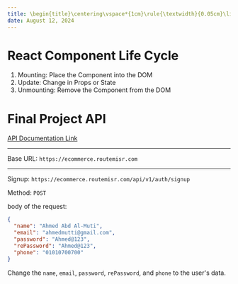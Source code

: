 ```yaml
---
title: \begin{title}\centering\vspace*{1cm}\rule{\textwidth}{0.05cm}\linebreak\vspace{0.5cm}{\Huge\bfseries React Session 4 \par}\vspace{0.1cm}\hrule\end{title}
date: August 12, 2024
---
```


# React Component Life Cycle

1. Mounting: Place the Component into the DOM
2. Update: Change in Props or State
3. Unmounting: Remove the Component from the DOM

# Final Project API

[API Documentation Link](https://documenter.getpostman.com/view/5709532/2s93JqTRWN)

---

Base URL: `https://ecommerce.routemisr.com`

---

Signup: `https://ecommerce.routemisr.com/api/v1/auth/signup`

Method: `POST`

body of the request:

```{.json .numberLines}
{
  "name": "Ahmed Abd Al-Muti",
  "email": "ahmedmutti@gmail.com",
  "password": "Ahmed@123",
  "rePassword": "Ahmed@123",
  "phone": "01010700700"
}
```

Change the `name`, `email`, `password`, `rePassword`, and `phone` to the user's data.
